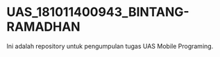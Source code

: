 # UAS_181011400943_BINTANG-RAMADHAN
Ini adalah repository untuk pengumpulan tugas UAS Mobile Programing.
